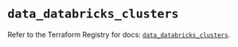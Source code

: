 # `data_databricks_clusters`

Refer to the Terraform Registry for docs: [`data_databricks_clusters`](https://registry.terraform.io/providers/databricks/databricks/1.73.0/docs/data-sources/clusters).

